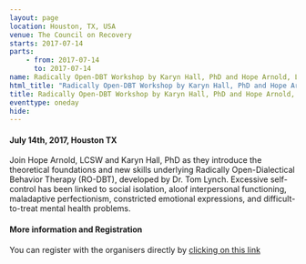 ```yaml
---
layout: page
location: Houston, TX, USA
venue: The Council on Recovery
starts: 2017-07-14
parts:
    - from: 2017-07-14
      to: 2017-07-14
name: Radically Open-DBT Workshop by Karyn Hall, PhD and Hope Arnold, LCSW
html_title: "Radically Open-DBT Workshop by Karyn Hall, PhD and Hope Arnold, LCSW"
title: Radically Open-DBT Workshop by Karyn Hall, PhD and Hope Arnold, LCSW
eventtype: oneday
hide:   
---
```


#### July 14th, 2017, Houston TX 

Join Hope Arnold, LCSW and Karyn Hall, PhD as they introduce the theoretical foundations and new skills underlying Radically Open-Dialectical Behavior Therapy (RO-DBT), developed by Dr. Tom Lynch. Excessive self-control has been linked to social isolation, aloof interpersonal functioning, maladaptive perfectionism, constricted emotional expressions, and difficult-to-treat mental health problems. 

#### More information and Registration
You can register with the organisers directly by [clicking on this link](https://28052.thankyou4caring.org/radically-open-dbt-workshop) 
